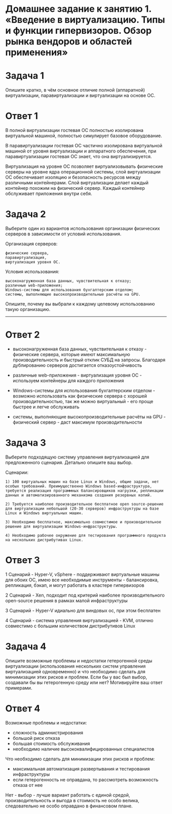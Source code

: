 # Домашнее задание к занятию 1. «Введение в виртуализацию. Типы и функции гипервизоров. Обзор рынка вендоров и областей применения»

# Задача 1
Опишите кратко, в чём основное отличие полной (аппаратной) виртуализации, паравиртуализации и виртуализации на основе ОС.
# Ответ 1
В полной виртуализации гостевая ОС полностью изолирована виртуальной машиной, полностью симулирует базовое оборудование.

В паравиртуализации гостевая ОС частично изолирована виртуальной машиной от уровня виртуализации и аппаратного обеспечения, при паравиртуализации гостевая ОС знает, что она виртуализируется.

Виртуализация на уровне ОС позволяет виртуализовывать физические серверы на уровне ядра операционной системы, 
слой виртуализации ОС обеспечивает изоляцию и безопасность ресурсов между различными контейнерами. 
Слой виртуализации делает каждый контейнер похожим на физический сервер. Каждый контейнер обслуживает приложения внутри себя.


# Задача 2

Выберите один из вариантов использования организации физических серверов в зависимости от условий использования.

Организация серверов:

    физические сервера,
    паравиртуализация,
    виртуализация уровня ОС.

Условия использования:

    высоконагруженная база данных, чувствительная к отказу;
    различные web-приложения;
    Windows-системы для использования бухгалтерским отделом;
    системы, выполняющие высокопроизводительные расчёты на GPU.

Опишите, почему вы выбрали к каждому целевому использованию такую организацию.

-----
# Ответ 2

- высоконагруженная база данных, чувствительная к отказу - физические сервера, которые имеют максимальную производительность и быстрый отклик СУБД на запросы.
  Благодаря дублированию серверов достигается отказоустойчивость

- различные web-приложения - виртуализация уровня ОС - используем контейнеры для каждого приложения

- Windows-системы для использования бухгалтерским отделом - возможно использовать как физические сервера с хорошей производительностью, так же можно виртуальный - его проще быстрее и легче обслуживать

- системы, выполняющие высокопроизводительные расчёты на GPU -  физический сервер - даст максимум производительности

# Задача 3

Выберите подходящую систему управления виртуализацией для предложенного сценария. Детально опишите ваш выбор.

Сценарии:

    1) 100 виртуальных машин на базе Linux и Windows, общие задачи, нет особых требований. Преимущественно Windows based-инфраструктура, требуется реализация программных балансировщиков нагрузки, репликации данных и автоматизированного механизма создания резервных копий.
   
    2) Требуется наиболее производительное бесплатное open source-решение для виртуализации небольшой (20-30 серверов) инфраструктуры на базе Linux и Windows виртуальных машин.
   
    3) Необходимо бесплатное, максимально совместимое и производительное решение для виртуализации Windows-инфраструктуры.
   
    4) Необходимо рабочее окружение для тестирования программного продукта на нескольких дистрибутивах Linux.


# Ответ 3

1 Сценарий - Hyper-V, vSphere - поддерживают виртуальные машины для обоих ОС, имею все необходимые инструменты - балансировка, репликация, бэкап,  и могут работать в кластере гипервизоров

2 Сценарий -  Xen, подходит под критерий наиболее производительного open-source решения в рамках малой инфраструктуры

3 Сценарий - Hyper-V идиально для виндовых ос, при этом бесплатен

4 Сценарий - система управления виртуализацией - KVM, отлично совместимо с большим количеством дистрибутивов Linux


# Задача 4

Опишите возможные проблемы и недостатки гетерогенной среды виртуализации (использования нескольких систем управления виртуализацией одновременно) и что необходимо сделать для минимизации этих рисков и проблем. Если бы у вас был выбор, создавали бы вы гетерогенную среду или нет? Мотивируйте ваш ответ примерами.

# Ответ 4

Возможные проблемы и недостатки:

- сложность администрирования
- большой риск отказа
- большая стоимость обслуживания
- необходимо наличие высококвалифицированных специалистов

Что необходимо сделать для минимизации этих рисков и проблем:

- максимальная автоматизация развертывания и тестирования инфраструктуры
- если гетерогенность не оправдана, то рассмотреть возможность отказа от нее

Нет - выбор - лучше вариант работать с единой средой, производительность и выгода в стоимость не особо велика, следовательно не особо оправдано в финансовом плане.

